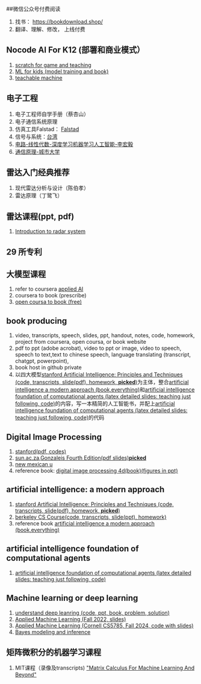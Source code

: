 ##微信公众号付费阅读
1. 找书： https://bookdownload.shop/
2. 翻译、理解、修改， 上线付费

## Nocode AI  For K12 (部署和商业模式） 
1. [scratch for game and teaching](https://scratch.mit.edu/)
2. [ML for kids (model training and book)](https://machinelearningforkids.co.uk/#!/about)
3. [teachable machine](https://teachablemachine.withgoogle.com/)

## 电子工程
1. 电子工程师自学手册（蔡杏山）
2. 电子通信系统原理
3. 仿真工具Falstad： [Falstad](https://www.falstad.com/)
4. 信号与系统：[台湾](https://homepage.ntu.edu.tw/~fengli/Teaching/SignalsSystems/)
5. [电路-线性代数-深度学习机器学习人工智能-李宏毅](https://speech.ee.ntu.edu.tw/~hylee/circuit/2014-fall.php)
6. [通信原理-城市大学](https://www.ee.cityu.edu.hk/~lindai/teaching-EE3008.htm)

## 雷达入门经典推荐
1. 现代雷达分析与设计（陈伯孝）
2. 雷达原理（丁鹭飞）
## 雷达课程(ppt, pdf)
1. [Introduction to radar system](http://www.radar-course.org/Radar%202010%20PDFs/Radar%202009%20A%20_1%20Introduction.pdf)
## 29 所专利
## 大模型课程
1. refer to coursera [applied AI](https://www.coursera.org/professional-certificates/applied-artifical-intelligence-ibm-watson-ai)
2. coursera to book (prescribe)
3. [open coursa to book (free)](https://opencoursa.com/)
## book producing
1. video, transcripts, speech, slides, ppt, handout, notes, code, homework, project from coursera, open coursa, or book website
2. pdf to ppt (adobe acrobat), video to ppt or image, video to speech, speech to text,text to chinese speech, language translating (transcript, chatgpt, powerpoint), 
3. book host in github private
4. 以四大模型[stanford Artificial Intelligence: Principles and Techniques (code, transcripts, slide(pdf), homework, __picked__)](https://stanford-cs221.github.io/spring2024/)为主体，整合[artificial intelligence a modern approach (book,everything)](https://aima.cs.berkeley.edu/instructors.html)和[artificial intelligence foundation of computational agents (latex detailed slides: teaching just following, code)](https://www.artint.info/3e/slides/index.html)的内容，写一本精简的人工智能书，并配上[artificial intelligence foundation of computational agents (latex detailed slides: teaching just following, code)](https://www.artint.info/3e/slides/index.html)的代码
  
## Digital Image Processing
1. [stanford(pdf, codes)](https://web.stanford.edu/class/ee368/handouts.html)
2. [sun.ac.za,Gonzaleis Fourth Edition(pdf slides)__picked__](https://appliedmaths.sun.ac.za/TW793/slides/)
3. [new mexican u](https://www.cs.nmt.edu/~ip/lectures.html)
4. reference book:
[digital image processing 4d(book)(figures in ppt)](https://imageprocessingplace.com/DIP-3E/dip3e_classroom_presentations_downloads.htm)
## artificial intelligence: a modern approach
1. [stanford Artificial Intelligence: Principles and Techniques (code, transcripts, slide(pdf), homework, __picked__)](https://stanford-cs221.github.io/spring2024/)
2. [berkeley CS Course(code, transcripts, slide(ppt), homework)](https://inst.eecs.berkeley.edu/~cs188/sp24/)
3. reference book
[artificial intelligence a modern approach (book,everything)](https://aima.cs.berkeley.edu/instructors.html)
## artificial intelligence foundation of computational agents
1. [artificial intelligence foundation of computational agents (latex detailed slides: teaching just following, code)](https://www.artint.info/3e/slides/index.html)
## Machine learning or deep learning
1. [understand deep leanring (code, ppt, book, problem, solution)](https://udlbook.github.io/udlbook/)
2. [Applied Machine Learning (Fall 2022, slides)](https://www.seas.upenn.edu/~cis5190/fall2022/schedule.html)
3. [Applied Machine Learning (Cornell CS5785, Fall 2024, code with slides)](https://github.com/kuleshov/cornell-cs5785-2024-applied-ml/tree/main)
4. [Bayes modeling and inference](https://people.eecs.berkeley.edu/~jordan/courses/260-spring10/)
## 矩阵微积分的机器学习课程
1. MIT课程（录像及transcripts) ["Matrix Calculus For Machine Learning And Beyond"](https://ocw.mit.edu/courses/18-s096-matrix-calculus-for-machine-learning-and-beyond-january-iap-2023/pages/syllabus/)
   
